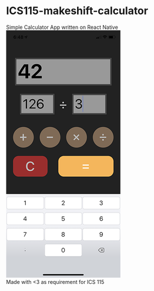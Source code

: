 # ICS115-makeshift-calculator
Simple Calculator App written on React Native\
![Screenshot of App](https://github.com/rolandiggy/ICS115-makeshift-calculator/blob/master/screens/makeshift-calculator.png)\
Made with <3 as requirement for ICS 115

